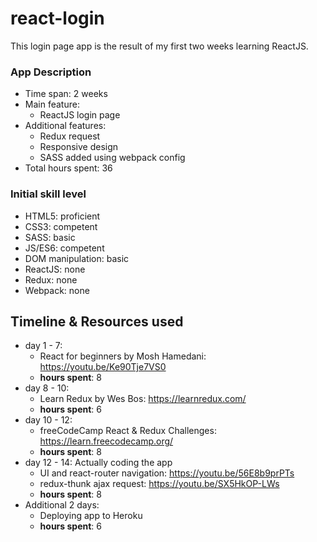 # react-login

This login page app is the result of my first two weeks learning ReactJS. 

### App Description
- Time span: 2 weeks
- Main feature:
  - ReactJS login page
- Additional features:
  - Redux request
  - Responsive design
  - SASS added using webpack config
- Total hours spent: 36

### Initial skill level
- HTML5: proficient
- CSS3: competent
- SASS: basic
- JS/ES6: competent
- DOM manipulation: basic
- ReactJS: none
- Redux: none
- Webpack: none

## Timeline & Resources used
- day 1 - 7: 
  - React for beginners by Mosh Hamedani: https://youtu.be/Ke90Tje7VS0 
  - **hours spent**: 8
- day 8 - 10:
  - Learn Redux by Wes Bos: https://learnredux.com/
  - **hours spent**: 6
- day 10 - 12:
  - freeCodeCamp React & Redux Challenges: https://learn.freecodecamp.org/
  - **hours spent**: 8
- day 12 - 14: Actually coding the app
  - UI and react-router navigation: https://youtu.be/56E8b9prPTs
  - redux-thunk ajax request: https://youtu.be/SX5HkOP-LWs
  - **hours spent**: 8
- Additional 2 days:
  - Deploying app to Heroku
  - **hours spent**: 6
